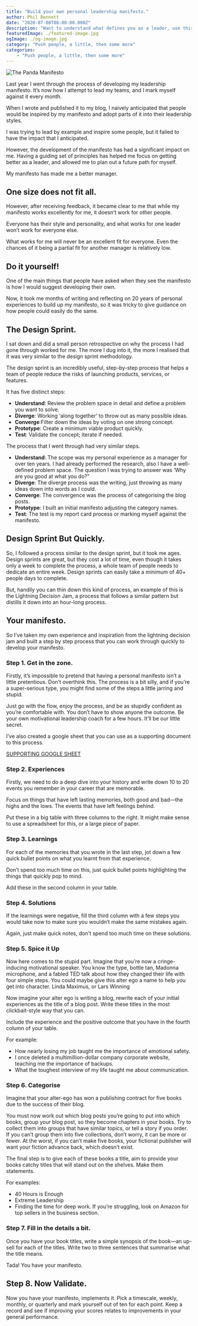 ```yaml
---
title: "Build your own personal leadership manifesto."
author: Phil Bennett
date: "2020-07-08T08:00:00.000Z"
description: "Want to understand what defines you as a leader, use this step by step process to define your own leadership manifesto."
featuredImage: ./featured-image.jpg
ogImage: ./og-image.jpg
category: "Push people, a little, then some more"
categories: 
    - "Push people, a little, then some more" 
---
```


![The Panda Manifesto](./featured-image.jpg)

Last year I went through the process of developing my leadership manifesto. It’s now how I attempt to lead my teams, and I mark myself against it every month.  

When I wrote and published it to my blog, I naively anticipated that people would be inspired by my manifesto and adopt parts of it into their leadership styles. 

I was trying to lead by example and inspire some people, but it failed to have the impact that I anticipated. 

However, the development of the manifesto has had a significant impact on me. Having a guiding set of principles has helped me focus on getting better as a leader, and allowed me to plan out a future path for myself. 

My manifesto has made me a better manager. 

## One size does not fit all.
However, after receiving feedback, it became clear to me that while my manifesto works excellently for me, it doesn’t work for other people. 

Everyone has their style and personality, and what works for one leader won’t work for everyone else. 

What works for me will never be an excellent fit for everyone. Even the chances of it being a partial fit for another manager is relatively low. 

## Do it yourself!
One of the main things that people have asked when they see the manifesto is how I would suggest developing their own. 

Now, it took me months of writing and reflecting on 20 years of personal experiences to build up my manifesto, so it was tricky to give guidance on how people could easily do the same. 

## The Design Sprint.
I sat down and did a small person retrospective on why the process I had gone through worked for me. The more I dug into it, the more I realised that it was very similar to the design sprint methodology. 

The design sprint is an incredibly useful, step-by-step process that helps a team of people reduce the risks of launching products, services, or features. 

It has five distinct steps: 

* **Understand**: Review the problem space in detail and define a problem you want to solve. 
* **Diverge**: Working ‘along together’ to throw out as many possible ideas. 
* **Converge**:Filter down the ideas by voting on one strong concept. 
* **Prototype**: Create a minimum viable product quickly. 
* **Test**: Validate the concept; iterate if needed. 

 The process that I went through had very similar steps.  

* **Understand**: The scope was my personal experience as a manager for over ten years. I had already performed the research, also I have a well-defined problem space. The question I was trying to answer was ‘Why are you good at what you do?”
* **Diverge**: The diverge process was the writing, just throwing as many ideas down into words as I could. 
* **Converge**: The convergence was the process of categorising the blog posts. 
* **Prototype**: I built an initial manifesto adjusting the category names.
* **Test**: The test is my report card process or marking myself against the manifesto. 
## Design Sprint But Quickly.
So, I followed a process similar to the design sprint, but it took me ages. Design sprints are great, but they cost a lot of time, even though it takes only a week to complete the process, a whole team of people needs to dedicate an entire week. Design sprints can easily take a minimum of 40+ people days to complete. 

But, handily you can thin down this kind of process, an example of this is the Lightning Decision Jam, a process that follows a similar pattern but distills it down into an hour-long process. 

## Your manifesto.
So I’ve taken my own experience and inspiration from the lightning decision jam and built a step by step process that you can work through quickly to develop your manifesto. 

### Step 1. Get in the zone.
Firstly, it’s impossible to pretend that having a personal manifesto isn’t a little pretentious. Don’t overthink this. The process is a bit silly, and if you’re a super-serious type, you might find some of the steps a little jarring and stupid. 

Just go with the flow, enjoy the process, and be as stupidly confident as you’re comfortable with. You don’t have to show anyone the outcome. Be your own motivational leadership coach for a few hours. It’ll be our little secret. 

I’ve also created a google sheet that you can use as a supporting document to this process.

[SUPPORTING GOOGLE SHEET](https://docs.google.com/spreadsheets/d/1b37sN2AErAkn_sZJlQmkkuDfkcawkkBMDFECiNnFuG8/edit?usp=sharing)

### Step 2. Experiences
Firstly, we need to do a deep dive into your history and write down 10 to 20 events you remember in your career that are memorable. 

Focus on things that have left lasting memories, both good and bad—the highs and the lows. The events that have left feelings behind. 

Put these in a big table with three columns to the right. It might make sense to use a spreadsheet for this, or a large piece of paper. 

### Step 3. Learnings
For each of the memories that you wrote in the last step, jot down a few quick bullet points on what you learnt from that experience. 

Don’t spend too much time on this, just quick bullet points highlighting the things that quickly pop to mind. 

Add these in the second column in your table. 

### Step 4. Solutions
If the learnings were negative, fill the third column with a few steps you would take now to make sure you wouldn’t make the same mistakes again. 

Again, just make quick notes, don’t spend too much time on these solutions.  

### Step 5. Spice it Up
Now here comes to the stupid part. Imagine that you’re now a cringe-inducing motivational speaker. You know the type, bottle tan, Madonna microphone, and a fabled TED talk about how they changed their life with four simple steps. You could maybe give this alter ego a name to help you get into character. Linda Maximus, or Lars Winning

Now imagine your alter ego is writing a blog, rewrite each of your initial experiences as the title of a blog post. Write these titles in the most clickbait-style way that you can. 

Include the experience and the positive outcome that you have in the fourth column of your table. 

For example: 

* How nearly losing my job taught me the importance of emotional safety. 
* I once deleted a multimillion-dollar company corporate website, teaching me the importance of backups. 
* What the toughest interview of my life taught me about communication.  
### Step 6. Categorise
Imagine that your alter-ego has won a publishing contract for five books due to the success of their blog.

You must now work out which blog posts you’re going to put into which books, group your blog post, so they become chapters in your books. Try to collect them into groups that have similar topics, or tell a story if you order. If you can’t group them into five collections, don’t worry, it can be more or fewer. At the worst, if you can’t make five books, your fictional publisher will want your fiction advance back, which doesn’t exist. 

The final step is to give each of these books a title, aim to provide your books catchy titles that will stand out on the shelves. Make them statements. 

For examples: 
* 40 Hours is Enough
* Extreme Leadership
* Finding the time for deep work. 
If you’re struggling, look on Amazon for top sellers in the business section. 

### Step 7. Fill in the details a bit.
Once you have your book titles, write a simple synopsis of the book—an up-sell for each of the titles. Write two to three sentences that summarise what the title means. 

Tada! You have your manifesto. 

## Step 8. Now Validate.
Now you have your manifesto, implements it. Pick a timescale, weekly, monthly, or quarterly and mark yourself out of ten for each point. Keep a record and see if improving your scores relates to improvements in your general performance. 